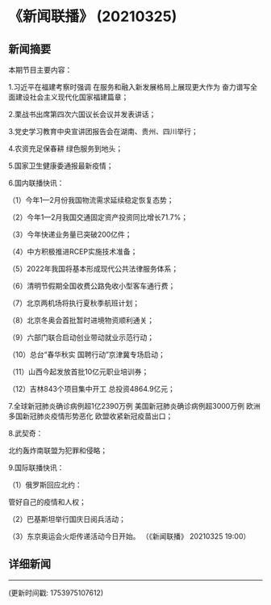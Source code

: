 # 《新闻联播》 (20210325)

## 新闻摘要

本期节目主要内容：


1.习近平在福建考察时强调 在服务和融入新发展格局上展现更大作为 奋力谱写全面建设社会主义现代化国家福建篇章；


2.栗战书出席第四次六国议长会议并发表讲话；


3.党史学习教育中央宣讲团报告会在湖南、贵州、四川举行；


4.农资充足保春耕 绿色服务到地头；


5.国家卫生健康委通报最新疫情；


6.国内联播快讯：


（1）今年1—2月份我国物流需求延续稳定恢复态势；


（2）今年1—2月我国交通固定资产投资同比增长71.7%；


（3）今年快递业务量已突破200亿件；


（4）中方积极推进RCEP实施技术准备；


（5）2022年我国将基本形成现代公共法律服务体系；


（6）清明节假期全国收费公路免收小型客车通行费；


（7）北京两机场将执行夏秋季航班计划；


（8）北京冬奥会首批暂时进境物资顺利通关；


（9）六部门联合启动创业带动就业示范行动；


（10）总台“春华秋实 国聘行动”京津冀专场启动；


（11）山西今起发放首批10亿元职业培训券；


（12）吉林843个项目集中开工 总投资4864.9亿元；


7.全球新冠肺炎确诊病例超1亿2390万例 美国新冠肺炎确诊病例超3000万例 欧洲多国新冠肺炎疫情形势恶化 欧盟收紧新冠疫苗出口；


8.武契奇：

北约轰炸南联盟为犯罪和侵略；


9.国际联播快讯：


（1）俄罗斯回应北约：

管好自己的疫情和人权；


（2）巴基斯坦举行国庆日阅兵活动；


（3）东京奥运会火炬传递活动今日开始。
（《新闻联播》 20210325 19:00）

## 详细新闻

---

(更新时间戳: 1753975107612)

